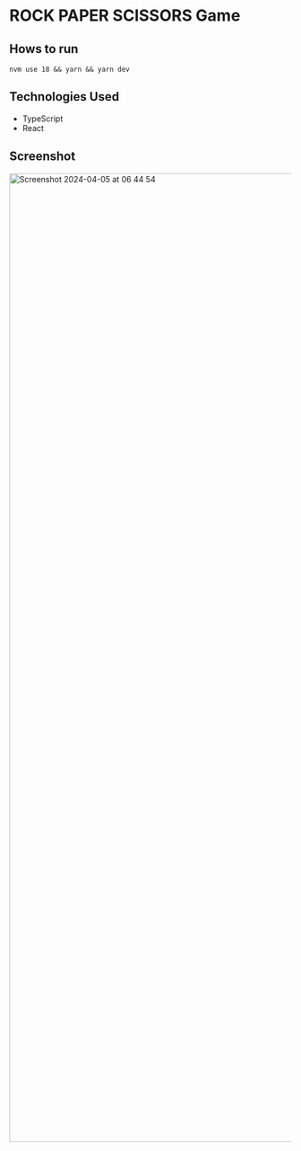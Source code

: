 # ROCK PAPER SCISSORS Game

## Hows to run

`nvm use 18 && yarn && yarn dev`

## Technologies Used

- TypeScript
- React

## Screenshot

<img width="1725" alt="Screenshot 2024-04-05 at 06 44 54" src="https://github.com/fdrissi/rock-paper-scissors/assets/43388336/c37ed3c8-e36c-41ad-94fd-16c4841253df">
